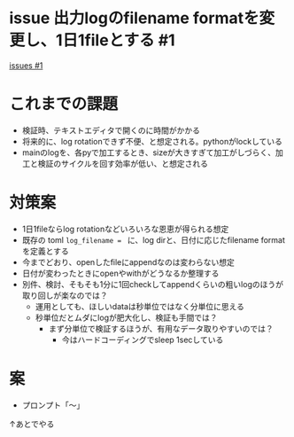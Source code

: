 # issue 出力logのfilename formatを変更し、1日1fileとする #1
[issues #1](https://github.com/cat2151/cat-active-window-logger/issues/1)

# これまでの課題
- 検証時、テキストエディタで開くのに時間がかかる
- 将来的に、log rotationできず不便、と想定される。pythonがlockしている
- mainのlogを、各pyで加工するとき、sizeが大きすぎて加工がしづらく、加工と検証のサイクルを回す効率が低い、と想定される

# 対策案
- 1日1fileならlog rotationなどいろいろな恩恵が得られる想定
- 既存の toml `log_filename = ` に、log dirと、日付に応じたfilename formatを定義とする
- 今までどおり、openしたfileにappendなのは変わらない想定
- 日付が変わったときにopenやwithがどうなるか整理する
- 別件、検討、そもそも1分に1回checkしてappendくらいの粗いlogのほうが取り回しが楽なのでは？
  - 運用としても、ほしいdataは秒単位ではなく分単位に思える
  - 秒単位だとムダにlogが肥大化し、検証も手間では？
    - まず分単位で検証するほうが、有用なデータ取りやすいのでは？
      - 今はハードコーディングでsleep 1secしている

# 案
- プロンプト「～」

↑あとでやる
